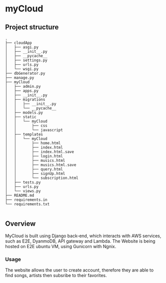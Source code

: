 # myCloud
## Project structure

```
.
├── cloudApp
│   ├── asgi.py
│   ├── __init__.py
│   ├── __pycache__
│   ├── settings.py
│   ├── urls.py
│   └── wsgi.py
├── dbGenerator.py
├── manage.py
├── myCloud
│   ├── admin.py
│   ├── apps.py
│   ├── __init__.py
│   ├── migrations
│   │   ├── __init__.py
│   │   └── __pycache__
│   ├── models.py
│   ├── static
│   │   └── myCloud
│   │       ├── css
│   │       └── javascript
│   ├── templates
│   │   └── myCloud
│   │       ├── home.html
│   │       ├── index.html
│   │       ├── index.html.save
│   │       ├── login.html
│   │       ├── musics.html
│   │       ├── musics.html.save
│   │       ├── query.html
│   │       ├── signUp.html
│   │       └── subscription.html
│   ├── tests.py
│   ├── urls.py
│   └── views.py
├── README.md
├── requirements.in
└── requirements.txt


```

## Overview
MyCloud is built using Django back-end, which interacts with AWS services, such as E2E, DyanmoDB,
API gateway and Lambda. The Website is being hosted on E2E ubuntu VM, using Gunicorn with Ngnix.

### Usage
The website allows the user to create account, therefore they are able to find songs, artists then subsribe 
to their favorites.

